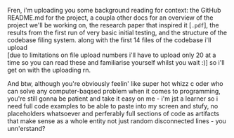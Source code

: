 Fren, i'm uploading you some background reading for context: the GitHub README.md for the project, a coupla other docs for an overview of the project we'll be working on, the research paper that inspired it [`.pdf`], the results from the first run of very basic initial testing, and the structure of the codebase filing system. along with the first 14 files of the codebase i'll upload  
[due to limitations on file upload numbers i'll have to upload only 20 at a time so you can read these and familiarise yourself whilst you wait :)] so i'll get on with the uploading rn.

And btw, although you're obviously feelin' like super hot whizz c oder who can solve any computer-baqsed problem when it comes to programming, you're still gonna be patient and take it easy on me - i'm jst a learner so i need full code examples to be able to paste into my screen and stufy, no placeholders whatsoever and perferably full sections of code as artifacts that make sense as a whole entity not just random disconnected lines - you unn'erstand?